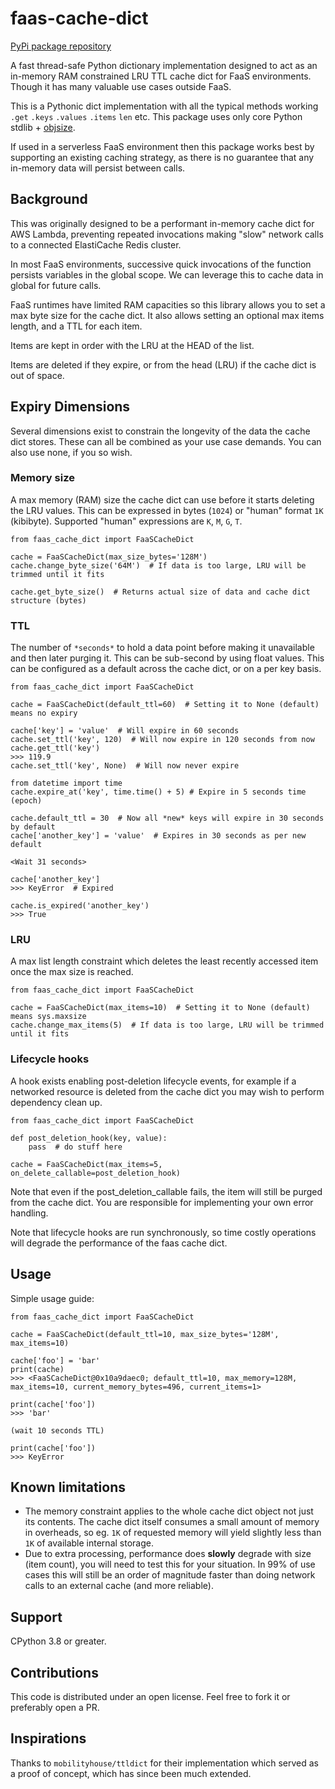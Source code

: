 # faas-cache-dict

[PyPi package repository](https://pypi.org/project/faas-cache-dict/)

A fast thread-safe Python dictionary implementation designed to act as an in-memory RAM
constrained LRU TTL cache dict for FaaS environments. Though it has many valuable use
cases outside FaaS.

This is a Pythonic dict implementation with all the typical methods working `.get`
`.keys` `.values` `.items` `len` etc. This package uses only core Python stdlib +
[objsize](https://pypi.org/project/objsize/).

If used in a serverless FaaS environment then this package works best by supporting an
existing caching strategy, as there is no guarantee that any in-memory data will persist
between calls.

## Background
This was originally designed to be a performant in-memory cache dict for AWS Lambda,
preventing repeated invocations making "slow" network calls to a connected ElastiCache
Redis cluster.

In most FaaS environments, successive quick invocations of the function persists
variables in the global scope. We can leverage this to cache data in global for future
calls.

FaaS runtimes have limited RAM capacities so this library allows you to set a max byte
size for the cache dict. It also allows setting an optional max items length, and a TTL
for each item.

Items are kept in order with the LRU at the HEAD of the list.

Items are deleted if they expire, or from the head (LRU) if the cache dict is out of
space.

## Expiry Dimensions
Several dimensions exist to constrain the longevity of the data the cache dict stores.
These can all be combined as your use case demands. You can also use none, if you so
wish.

### Memory size
A max memory (RAM) size the cache dict can use before it starts deleting the LRU values.
This can be expressed in bytes (`1024`) or "human" format `1K` (kibibyte). Supported
"human" expressions are `K`, `M`, `G`, `T`.

```
from faas_cache_dict import FaaSCacheDict

cache = FaaSCacheDict(max_size_bytes='128M')
cache.change_byte_size('64M')  # If data is too large, LRU will be trimmed until it fits

cache.get_byte_size()  # Returns actual size of data and cache dict structure (bytes)
```

### TTL
The number of `*seconds*` to hold a data point before making it unavailable and then
later purging it. This can be sub-second by using float values. This can be configured
as a default across the cache dict, or on a per key basis.

```
from faas_cache_dict import FaaSCacheDict

cache = FaaSCacheDict(default_ttl=60)  # Setting it to None (default) means no expiry

cache['key'] = 'value'  # Will expire in 60 seconds
cache.set_ttl('key', 120)  # Will now expire in 120 seconds from now
cache.get_ttl('key')
>>> 119.9
cache.set_ttl('key', None)  # Will now never expire

from datetime import time
cache.expire_at('key', time.time() + 5) # Expire in 5 seconds time (epoch)

cache.default_ttl = 30  # Now all *new* keys will expire in 30 seconds by default
cache['another_key'] = 'value'  # Expires in 30 seconds as per new default

<Wait 31 seconds>

cache['another_key']
>>> KeyError  # Expired

cache.is_expired('another_key')
>>> True
```

### LRU
A max list length constraint which deletes the least recently accessed item once the max
size is reached.

```
from faas_cache_dict import FaaSCacheDict

cache = FaaSCacheDict(max_items=10)  # Setting it to None (default) means sys.maxsize
cache.change_max_items(5)  # If data is too large, LRU will be trimmed until it fits
```

### Lifecycle hooks
A hook exists enabling post-deletion lifecycle events, for example if a networked resource
is deleted from the cache dict you may wish to perform dependency clean up.

```
from faas_cache_dict import FaaSCacheDict

def post_deletion_hook(key, value):
    pass  # do stuff here

cache = FaaSCacheDict(max_items=5, on_delete_callable=post_deletion_hook)
```

Note that even if the post_deletion_callable fails, the item will still be purged
from the cache dict. You are responsible for implementing your own error handling.

Note that lifecycle hooks are run synchronously, so time costly operations will degrade
the performance of the faas cache dict.


## Usage
Simple usage guide:
```
from faas_cache_dict import FaaSCacheDict

cache = FaaSCacheDict(default_ttl=10, max_size_bytes='128M', max_items=10)

cache['foo'] = 'bar'
print(cache)
>>> <FaaSCacheDict@0x10a9daec0; default_ttl=10, max_memory=128M, max_items=10, current_memory_bytes=496, current_items=1>

print(cache['foo'])
>>> 'bar'

(wait 10 seconds TTL)

print(cache['foo'])
>>> KeyError
```
<!--- TODO: Better docs to come --->

## Known limitations
- The memory constraint applies to the whole cache dict object not just its contents.
The cache dict itself consumes a small amount of memory in overheads, so eg. `1K` of
requested memory will yield slightly less than `1K` of available internal storage.
- Due to extra processing, performance does **slowly** degrade with size (item count),
you will need to test this for your situation. In 99% of use cases this will still be
an order of magnitude faster than doing network calls to an external cache (and more
reliable).

## Support
CPython 3.8 or greater.

## Contributions
This code is distributed under an open license. Feel free to fork it or preferably open
a PR.

## Inspirations
Thanks to `mobilityhouse/ttldict` for their implementation which served as a proof of
concept, which has since been much extended.
